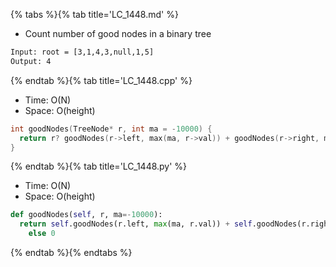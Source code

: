 {% tabs %}{% tab title='LC_1448.md' %}

* Count number of good nodes in a binary tree

```txt
Input: root = [3,1,4,3,null,1,5]
Output: 4
```

{% endtab %}{% tab title='LC_1448.cpp' %}

* Time: O(N)
* Space: O(height)

```cpp
int goodNodes(TreeNode* r, int ma = -10000) {
  return r? goodNodes(r->left, max(ma, r->val)) + goodNodes(r->right, max(ma, r->val)) + (r->val >= ma): 0;
}
```

{% endtab %}{% tab title='LC_1448.py' %}

* Time: O(N)
* Space: O(height)

```py
def goodNodes(self, r, ma=-10000):
  return self.goodNodes(r.left, max(ma, r.val)) + self.goodNodes(r.right, max(ma, r.val)) + (r.val >= ma) if r
    else 0
```

{% endtab %}{% endtabs %}
